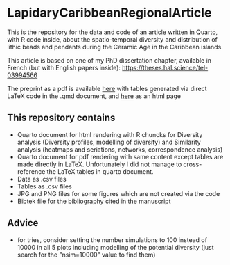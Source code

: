 # LapidaryCaribbeanRegionalArticle
This is the repository for the data and code of an article written in Quarto, with R code inside, about the spatio-temporal diversity and distribution of lithic beads and pendants during the Ceramic Age in the Caribbean islands.

This article is based on one of my PhD dissertation chapter, available in French (but with English papers inside): https://theses.hal.science/tel-03994566

The preprint as a pdf is available [here](https://osf.io/preprints/socarxiv/r9vmp/) with tables generated via direct LaTeX code in the .qmd document, and [here](https://aqueff.github.io/LapidaryCaribbeanRegionalArticle/) as an html page

## This repository contains
- Quarto document for html rendering with R chuncks for Diversity analysis (Diversity profiles, modelling of diversity) and Similarity analysis (heatmaps and seriations, networks, correspondence analysis)
- Quarto document for pdf rendering with same content except tables are made directly in LaTeX. Unfortunately I did not manage to cross-reference the LaTeX tables in quarto document.
- Data as .csv files
- Tables as .csv files
- JPG and PNG files for some figures which are not created via the code
- Bibtek file for the bibliography cited in the manuscript

## Advice
- for tries, consider setting the number simulations to 100 instead of 10000 in all 5 plots including modelling of the potential diversity (just search for the "nsim=10000" value to find them)
